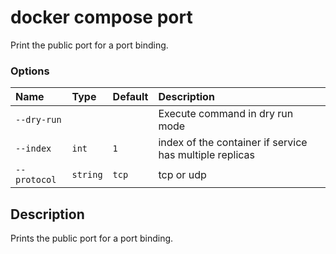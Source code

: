 # docker compose port

<!---MARKER_GEN_START-->
Print the public port for a port binding.

### Options

| Name         | Type     | Default | Description                                             |
|:-------------|:---------|:--------|:--------------------------------------------------------|
| `--dry-run`  |          |         | Execute command in dry run mode                         |
| `--index`    | `int`    | `1`     | index of the container if service has multiple replicas |
| `--protocol` | `string` | `tcp`   | tcp or udp                                              |


<!---MARKER_GEN_END-->

## Description

Prints the public port for a port binding.